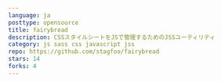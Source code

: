 ```yaml
---
language: ja
posttype: opensource
title: fairybread
description: CSSスタイルシートをJSで管理するためのJSSユーティリティ
category: js sass css javascript jss
repo: https://github.com/stagfoo/fairybread
stars: 14
forks: 4
---
```


